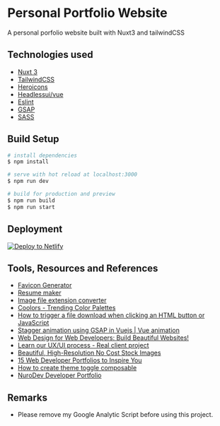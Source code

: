# Personal Portfolio Website

A personal porfolio website built with Nuxt3 and tailwindCSS

## Technologies used

- [Nuxt 3](https://v3.nuxtjs.org/)
- [TailwindCSS](https://tailwindcss.com/)
- [Heroicons](https://vue-hero-icons.netlify.app/)
- [Headlessui/vue](https://headlessui.dev/)
- [Eslint](https://eslint.org/)
- [GSAP](https://greensock.com/docs/v3/GSAP)
- [SASS](https://sass-lang.com/)

## Build Setup

```bash
# install dependencies
$ npm install

# serve with hot reload at localhost:3000
$ npm run dev

# build for production and preview
$ npm run build
$ npm run start

```

## Deployment

[![Deploy to Netlify](https://www.netlify.com/img/deploy/button.svg)](https://www.netlify.com/)

## Tools, Resources and References

- [Favicon Generator](https://favicon.io/favicon-generator/)
- [Resume maker](https://resumake.io/)
- [Image file extension converter](https://convertio.co/jpg-webp/)
- [Coolors - Trending Color Palettes](https://coolors.co/palettes/trending)
- [How to trigger a file download when clicking an HTML button or JavaScript](https://www.geeksforgeeks.org/how-to-trigger-a-file-download-when-clicking-an-html-button-or-javascript/)
- [Stagger animation using GSAP in Vuejs | Vue animation](https://www.youtube.com/watch?v=qk7Xj4Q0IuE&ab_channel=TheDevEnv)
- [Web Design for Web Developers: Build Beautiful Websites!](https://www.udemy.com/course/web-design-secrets/)
- [Learn our UX/UI process - Real client project](https://www.youtube.com/watch?v=gRqHEjATSCE&ab_channel=Malewicz)
- [Beautiful, High-Resolution No Cost Stock Images](https://negativespace.co/)
- [15 Web Developer Portfolios to Inspire You](https://www.freecodecamp.org/news/15-web-developer-portfolios-to-inspire-you-137fb1743cae/)
- [How to create theme toggle composable](https://github.com/adityar15/nuxt3socket/blob/master/composables/useTheme.ts)
- [NuroDev Developer Portfolio](https://nuro.dev/timeline)

## Remarks

- Please remove my Google Analytic Script before using this project.
